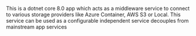 This is a dotnet core 8.0 app which acts as a middleware service to connect to various storage providers like Azure Container, AWS S3 or Local.
This service can be used as a configurable independent service decouples from mainstream app services
